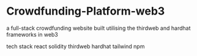 # Crowdfunding-Platform-web3
a full-stack crowdfunding website built utilising the thirdweb and hardhat frameworks in web3 

tech stack
  react
  solidity
  thirdweb
  hardhat
  tailwind
  npm
